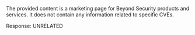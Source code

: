 The provided content is a marketing page for Beyond Security products and services. It does not contain any information related to specific CVEs.

Response: UNRELATED